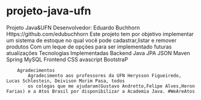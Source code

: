 # projeto-java-ufn
Projeto Java&UFN
        Desenvolvedor: Eduardo Buchhorn
      Https://github.com/edubuchhorn
        Este projeto tem por objetivo implementar um sistema de estoque no qual você pode cadastrar,listar e
            remover produtos Com um leque de opções para ser implementado futuras atualizações
        Tecnologias Implementadas
            Backend
            Java
            JPA
            JSON
            Maven
            Spring 
            MySQL
            Frontend
            CSS
            avascript
            BootstraP
       
        Agradecimentos
            Agradecimento aos professores da UFN Herysson Figueiredo, Lucas Schlestein, Deivison Morim Pasa, todos
            os colegas que me ajudaram(Gustavo Andretto,Felipe Alves,Heron Farias) e a Atos Brasil por disponibilizar a Academia Java. #WeAreAtos
